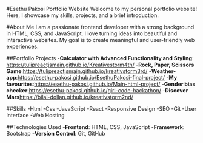 #Esethu Pakosi Portfolio Website
 Welcome to my personal portfolio website! Here, I showcase my skills, projects, and a brief introduction.

#About Me
 I am a passionate frontend developer with a strong background in HTML, CSS, and JavaScript. I love turning ideas into beautiful and interactive websites. My goal is to create meaningful and user-friendly web experiences.

##Portfolio Projects
 -**Calculator with Advanced Functionality and Styling**: https://tulipreactjsmain.github.io/Kreativestorm4th/
-**Rock, Paper, Scissors Game**:https://tulipreactjsmain.github.io/kreativstorm3rd/
-**Weather-app**:https://esethu-pakosi.github.io/EsethuPakosi-final-project/
-**My favourites**:https://esethu-pakosi.github.io/Main-html-project/
-**Gender bias checker**:https://esethu-pakosi.github.io/girl-code-hackathon/
-**Discover Mars**https://bilal-dollan.github.io/kreativstorm2nd/


##Skills
 -Html
 -Css
 -JavaScript
 -React
 -Responsive Design
 -SEO
 -Git
 -User Interface
 -Web Hosting

##Technologies Used
-**Frontend**: HTML, CSS, JavaScript
-**Framework**: Bootstrap
-**Version Control**: Git, GitHub